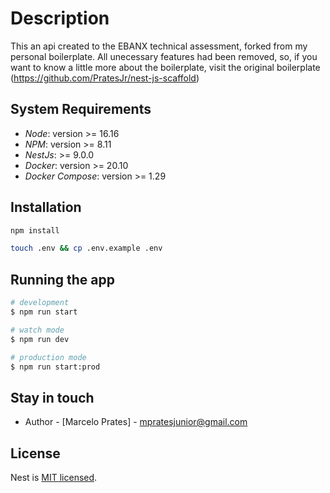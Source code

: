 
# Description

This an api created to the EBANX technical assessment, forked from  my personal boilerplate. All unecessary features had been removed, so, if you want to know a little more about the boilerplate, visit the original boilerplate (https://github.com/PratesJr/nest-js-scaffold)


## System Requirements

- _Node_: version >= 16.16
- _NPM_: version >= 8.11
- _NestJs_: >= 9.0.0
- _Docker_: version >= 20.10
- _Docker Compose_: version >= 1.29

## Installation

```bash
npm install
```

```bash
touch .env && cp .env.example .env
```



## Running the app

```bash
# development
$ npm run start

# watch mode
$ npm run dev

# production mode
$ npm run start:prod
```

## Stay in touch

- Author - [Marcelo Prates] - mpratesjunior@gmail.com

## License

Nest is [MIT licensed](LICENSE).
